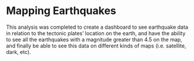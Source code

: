 # Mapping Earthquakes

This analysis was completed to create a dashboard to see earthquake data in relation to the tectonic plates’ location on the earth, and have the ability to see all the earthquakes with a magnitude greater than 4.5 on the map, and finally be able to see this data on different kinds of maps (i.e. satellite, dark, etc).
